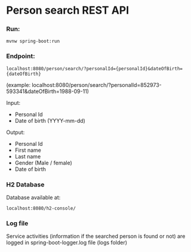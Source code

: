 # Person search REST API
### Run:
```
mvnw spring-boot:run
```
### Endpoint:
```
localhost:8080/person/search/?personalId={personalId}&dateOfBirth={dateOfBirth}
```

(example: localhost:8080/person/search/?personalId=852973-593341&dateOfBirth=1988-09-11)

Input:
- Personal Id
- Date of birth (YYYY-mm-dd)

Output:
- Personal Id
- First name
- Last name
- Gender (Male / female)
- Date of birth

### H2 Database
Database available at:
```
localhost:8080/h2-console/
```

### Log file
Service activities (information if the searched person is found or not) are logged in spring-boot-logger.log file (logs folder)